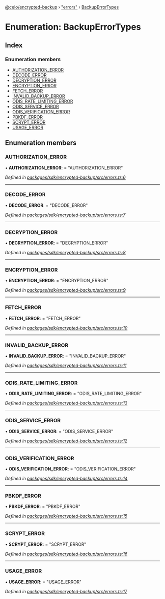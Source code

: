 [@celo/encrypted-backup](../README.md) › ["errors"](../modules/_errors_.md) › [BackupErrorTypes](_errors_.backuperrortypes.md)

# Enumeration: BackupErrorTypes

## Index

### Enumeration members

* [AUTHORIZATION_ERROR](_errors_.backuperrortypes.md#authorization_error)
* [DECODE_ERROR](_errors_.backuperrortypes.md#decode_error)
* [DECRYPTION_ERROR](_errors_.backuperrortypes.md#decryption_error)
* [ENCRYPTION_ERROR](_errors_.backuperrortypes.md#encryption_error)
* [FETCH_ERROR](_errors_.backuperrortypes.md#fetch_error)
* [INVALID_BACKUP_ERROR](_errors_.backuperrortypes.md#invalid_backup_error)
* [ODIS_RATE_LIMITING_ERROR](_errors_.backuperrortypes.md#odis_rate_limiting_error)
* [ODIS_SERVICE_ERROR](_errors_.backuperrortypes.md#odis_service_error)
* [ODIS_VERIFICATION_ERROR](_errors_.backuperrortypes.md#odis_verification_error)
* [PBKDF_ERROR](_errors_.backuperrortypes.md#pbkdf_error)
* [SCRYPT_ERROR](_errors_.backuperrortypes.md#scrypt_error)
* [USAGE_ERROR](_errors_.backuperrortypes.md#usage_error)

## Enumeration members

###  AUTHORIZATION_ERROR

• **AUTHORIZATION_ERROR**: = "AUTHORIZATION_ERROR"

*Defined in [packages/sdk/encrypted-backup/src/errors.ts:6](https://github.com/celo-org/celo-monorepo/blob/master/packages/sdk/encrypted-backup/src/errors.ts#L6)*

___

###  DECODE_ERROR

• **DECODE_ERROR**: = "DECODE_ERROR"

*Defined in [packages/sdk/encrypted-backup/src/errors.ts:7](https://github.com/celo-org/celo-monorepo/blob/master/packages/sdk/encrypted-backup/src/errors.ts#L7)*

___

###  DECRYPTION_ERROR

• **DECRYPTION_ERROR**: = "DECRYPTION_ERROR"

*Defined in [packages/sdk/encrypted-backup/src/errors.ts:8](https://github.com/celo-org/celo-monorepo/blob/master/packages/sdk/encrypted-backup/src/errors.ts#L8)*

___

###  ENCRYPTION_ERROR

• **ENCRYPTION_ERROR**: = "ENCRYPTION_ERROR"

*Defined in [packages/sdk/encrypted-backup/src/errors.ts:9](https://github.com/celo-org/celo-monorepo/blob/master/packages/sdk/encrypted-backup/src/errors.ts#L9)*

___

###  FETCH_ERROR

• **FETCH_ERROR**: = "FETCH_ERROR"

*Defined in [packages/sdk/encrypted-backup/src/errors.ts:10](https://github.com/celo-org/celo-monorepo/blob/master/packages/sdk/encrypted-backup/src/errors.ts#L10)*

___

###  INVALID_BACKUP_ERROR

• **INVALID_BACKUP_ERROR**: = "INVALID_BACKUP_ERROR"

*Defined in [packages/sdk/encrypted-backup/src/errors.ts:11](https://github.com/celo-org/celo-monorepo/blob/master/packages/sdk/encrypted-backup/src/errors.ts#L11)*

___

###  ODIS_RATE_LIMITING_ERROR

• **ODIS_RATE_LIMITING_ERROR**: = "ODIS_RATE_LIMITING_ERROR"

*Defined in [packages/sdk/encrypted-backup/src/errors.ts:13](https://github.com/celo-org/celo-monorepo/blob/master/packages/sdk/encrypted-backup/src/errors.ts#L13)*

___

###  ODIS_SERVICE_ERROR

• **ODIS_SERVICE_ERROR**: = "ODIS_SERVICE_ERROR"

*Defined in [packages/sdk/encrypted-backup/src/errors.ts:12](https://github.com/celo-org/celo-monorepo/blob/master/packages/sdk/encrypted-backup/src/errors.ts#L12)*

___

###  ODIS_VERIFICATION_ERROR

• **ODIS_VERIFICATION_ERROR**: = "ODIS_VERIFICATION_ERROR"

*Defined in [packages/sdk/encrypted-backup/src/errors.ts:14](https://github.com/celo-org/celo-monorepo/blob/master/packages/sdk/encrypted-backup/src/errors.ts#L14)*

___

###  PBKDF_ERROR

• **PBKDF_ERROR**: = "PBKDF_ERROR"

*Defined in [packages/sdk/encrypted-backup/src/errors.ts:15](https://github.com/celo-org/celo-monorepo/blob/master/packages/sdk/encrypted-backup/src/errors.ts#L15)*

___

###  SCRYPT_ERROR

• **SCRYPT_ERROR**: = "SCRYPT_ERROR"

*Defined in [packages/sdk/encrypted-backup/src/errors.ts:16](https://github.com/celo-org/celo-monorepo/blob/master/packages/sdk/encrypted-backup/src/errors.ts#L16)*

___

###  USAGE_ERROR

• **USAGE_ERROR**: = "USAGE_ERROR"

*Defined in [packages/sdk/encrypted-backup/src/errors.ts:17](https://github.com/celo-org/celo-monorepo/blob/master/packages/sdk/encrypted-backup/src/errors.ts#L17)*
